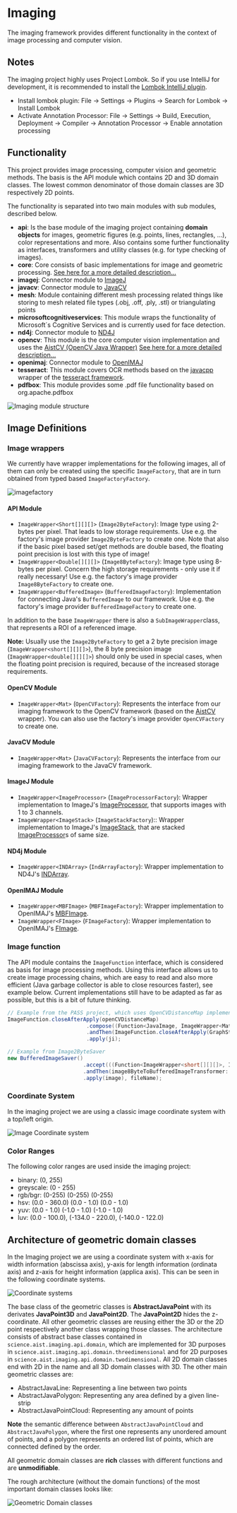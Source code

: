 # Imaging

The imaging framework provides different functionality in the context of image processing and computer vision.

## Notes
The imaging project highly uses Project Lombok. So if you use IntelliJ for development, it is recommended to install the [Lombok IntelliJ plugin](https://plugins.jetbrains.com/plugin/6317-lombok/).
                                                                                
  * Install lombok plugin: File -> Settings -> Plugins -> Search for Lombok -> Install Lombok  
  * Activate Annotation Processor: File -> Settings -> Build, Execution, Deployment -> Compiler -> Annotation Processor -> Enable annotation processing  

## Functionality

This project provides image processing, computer vision and geometric methods.
The basis is the API module which contains 2D and 3D domain classes. The lowest common denominator of those domain classes are 3D respectively 2D points.

The functionality is separated into two main modules with sub modules, described below.

 * **api**: Is the base module of the imaging project containing **domain objects** for images, geometric figures (e.g. points, lines, rectangles, ...), color representations and more. Also contains some further functionality as interfaces, transformers and utility classes (e.g. for type checking of images). 
 * **core**: Core consists of basic implementations for image and geometric processing. [See here for a more detailed description...](service/service_core.md )
 * **imagej**: Connector module to [ImageJ](https://imagej.net/)
 * **javacv**: Connector module to [JavaCV](https://github.com/bytedeco/javacv) 
 * **mesh**: Module containing different mesh processing related things like storing to mesh related file types (.obj, .off, .ply, .stl) or triangulating points
 * **microsoftcognitiveservices**: This module wraps the functionality of Microsoft´s Cognitive Services and is currently used for face detection.
 * **nd4j**: Connector module to [ND4J](https://github.com/deeplearning4j/nd4j)
 * **opencv**: This module is the core computer vision implementation and uses the [AistCV (OpenCV Java Wrapper)](https://github.com/FHOOEAIST/aistcv) [See here for a more detailed description...](service/opencv_module.md)
 * **openimaj**: Connector module to [OpenIMAJ](http://openimaj.org/)
 * **tesseract**: This module covers OCR methods based on the [javacpp](https://github.com/bytedeco/javacpp-presets) wrapper of the [tesseract framework](https://github.com/tesseract-ocr/tesseract).
 * **pdfbox**: This module provides some .pdf file functionality based on org.apache.pdfbox
  
![Imaging module structure](documentation/imaging_structure.png)

## Image Definitions

### Image wrappers

We currently have wrapper implementations for the following images, all of them can only be created using the specific `ImageFactory`, that are in turn obtained from typed based `ImageFactoryFactory`.

![imagefactory](documentation/imagefactory.png)

#### API Module

* `ImageWrapper<Short[][][]>` (`Image2ByteFactory`): Image type using 2-bytes per pixel. That leads to low storage requirements. Use e.g. the factory's image provider `Image2ByteFactory` to create one. Note that also if the basic pixel based set/get methods are double based, the floating point precision is lost with this type of image!
* `ImageWrapper<Double[][][]>` (`Image8ByteFactory`): Image type using 8-bytes per pixel. Concern the high storage requirements - only use it if really necessary! Use e.g. the factory's image provider `Image8ByteFactory` to create one.
* `ImageWrapper<BufferedImage>` (`BufferedImageFactory`): Implementation for connecting Java's `BufferedImage` to our framework. Use e.g. the factory's image provider `BufferedImageFactory` to create one.

In addition to the base `ImageWrapper` there is also a `SubImageWrapper`class, that represents a ROI of a referenced image.


**Note:** Usually use the ```Image2ByteFactory``` to get a 2 byte precision image (```ImageWrapper<short[][][]>```), the 8 byte precision image (```ImageWrapper<double[][][]>```) should only be used in special cases, when the floating point precision is required, because of the increased storage requirements.

#### OpenCV Module

* `ImageWrapper<Mat>` (`OpenCVFactory`): Represents the interface from our imaging framework to the OpenCV framework (based on the [AistCV](https://github.com/FHOOEAIST/aistcv) wrapper). You can also use the factory's image provider `OpenCVFactory` to create one.


#### JavaCV Module

* `ImageWrapper<Mat>` (`JavaCVFactory`): Represents the interface from our imaging framework to the JavaCV framework.

#### ImageJ Module

* `ImageWrapper<ImageProcessor>` (`ImageProcessorFactory`): Wrapper implementation to ImageJ's [ImageProcessor](https://imagej.nih.gov/ij/developer/api/ij/process/ImageProcessor.html), that supports images with 1 to 3 channels.
* `ImageWrapper<ImageStack>` (`ImageStackFactory`):: Wrapper implementation to ImageJ's [ImageStack](https://imagej.nih.gov/ij/developer/api/ij/ImageStack.html), that are stacked [ImageProcessor](https://imagej.nih.gov/ij/developer/api/ij/process/ImageProcessor.html)s of same size.

#### ND4j Module

* `ImageWrapper<INDArray>` (`IndArrayFactory`): Wrapper implementation to ND4J's [INDArray](https://deeplearning4j.org/api/latest/org/nd4j/linalg/api/ndarray/INDArray.html).

#### OpenIMAJ Module

* `ImageWrapper<MBFImage>` (`MBFImageFactory`): Wrapper implementation to OpenIMAJ's [MBFImage](http://openimaj.org/apidocs/org/openimaj/image/MBFImage.html).
* `ImageWrapper<FImage>` (`FImageFactory`): Wrapper implementation to OpenIMAJ's [FImage](http://openimaj.org/apidocs/org/openimaj/image/FImage.html).

### Image function

The API module contains the ```ImageFunction``` interface, which is considered as basis for image processing methods. Using this interface allows us to create image processing chains, which are easy to read and also more efficient (Java garbage collector is able to close resources faster), see example below. Current implementations still have to be adapted as far as possible, but this is a bit of future thinking. 

```Java
// Example from the PASS project, which uses OpenCVDistanceMap implementation.
ImageFunction.closeAfterApply(openCVDistanceMap)
                         .compose((Function<JavaImage, ImageWrapper<Mat>>) imageTransformer::from)
                         .andThen(ImageFunction.closeAfterApply(GraphStructuralElementToGraphRoomTransformer::openCVDistanceMapToJava))
                         .apply(ji);

// Example from Image2ByteSaver
new BufferedImageSaver()
                        .accept(((Function<ImageWrapper<short[][][]>, ImageWrapper<double[][][]>>)transformer8ByteTo2Byte::to)
                        .andThen(image8ByteToBufferedImageTransformer::to)
                        .apply(image), fileName);

```

### Coordinate System

In the imaging project we are using a classic image coordinate system with a top/left origin.

![Image Coordinate system](documentation/image-coordinate-system.png)

### Color Ranges

The following color ranges are used inside the imaging project:

  * binary: (0, 255)
  * greyscale: (0 - 255)
  * rgb/bgr: (0-255) (0-255) (0-255)
  * hsv: (0.0 - 360.0) (0.0 - 1.0) (0.0 - 1.0)
  * yuv: (0.0 - 1.0) (-1.0 - 1.0) (-1.0 - 1.0)
  * luv: (0.0 - 100.0), (-134.0 - 220.0), (-140.0 - 122.0)

## Architecture of geometric domain classes

In the Imaging project we are using a coordinate system with x-axis for width information (abscissa axis), y-axis for length information (ordinata axis) and z-axis for height information (applica axis). This can be seen in the following coordinate systems.

![Coordinate systems](documentation/coordinate-systems.png)

The base class of the geometric classes is **AbstractJavaPoint** with its derivates **JavaPoint3D** and **JavaPoint2D**. The **JavaPoint2D** hides the z-coordinate.
All other geometric classes are reusing either the 3D or the 2D point respectively another class wrapping those classes.
The architecture consists of abstract base classes contained in `science.aist.imaging.api.domain`, which are implemented for 3D purposes in `science.aist.imaging.api.domain.threedimensional` and for 2D purposes in `science.aist.imaging.api.domain.twodimensional`.
All 2D domain classes end with 2D in the name and all 3D domain classes with 3D.
The other main geometric classes are:

  * AbstractJavaLine: Representing a line between two points
  * AbstractJavaPolygon: Representing any area defined by a given line-strip
  * AbstractJavaPointCloud: Representing any amount of points
 
**Note** the semantic difference between `AbstractJavaPointCloud` and `AbstractJavaPolygon`, where the first one represents any unordered amount of points, and a polygon represents an ordered list of points, which are connected defined by the order.

All geometric domain classes are **rich** classes with different functions and are **unmodifiable**. 

The rough architecture (without the domain functions) of the most important domain classes looks like:

![Geometric Domain classes](documentation/geometric_domainclases.png)